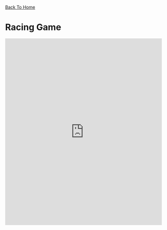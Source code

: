 [Back To Home](/)

# Racing Game
<iframe width="100%" height="600px" style="border:none;background:white;" src="https://macoutreach.rocks/share/17edf72f">
